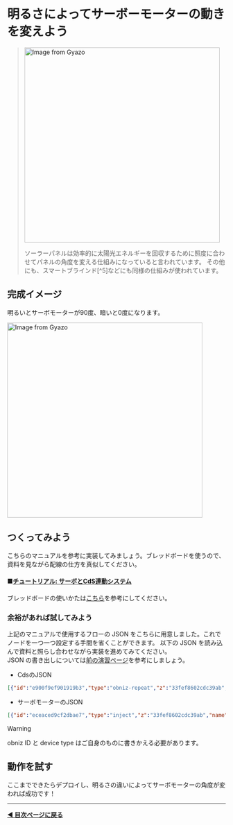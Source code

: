 # 明るさによってサーボーモーターの動きを変えよう

> <a href="https://gyazo.com/fc47d3de9f7c1f81247fefdf3d041de5"><img src="https://i.gyazo.com/fc47d3de9f7c1f81247fefdf3d041de5.png" alt="Image from Gyazo" width="450"/></a>
>    
> ソーラーパネルは効率的に太陽光エネルギーを回収するために照度に合わせてパネルの角度を変える仕組みになっていると言われています。
> その他にも、スマートブラインド[^5]などにも同様の仕組みが使われています。

## 完成イメージ

明るいとサーボモーターが90度、暗いと0度になります。　

<a href="https://gyazo.com/644d6b8e52829099c1bd30a7a21e1db1"><img src="https://i.gyazo.com/644d6b8e52829099c1bd30a7a21e1db1.gif" alt="Image from Gyazo" width="450"/></a>

## つくってみよう
こちらのマニュアルを参考に実装してみましょう。ブレッドボードを使うので、資料を見ながら配線の仕方を真似してください。  
  
#### ■[チュートリアル: サーボとCdS連動システム](https://zenn.dev/protoout/books/07_node-red-obniz/viewer/tutorial-servo-cds)  

ブレッドボードの使いかたは[こちら](https://dotstud.io/docs/breadboard/)を参考にしてください。  

### 余裕があれば試してみよう  
上記のマニュアルで使用するフローの JSON をこちらに用意しました。これでノードを一つ一つ設定する手間を省くことができます。
以下の JSON を読み込んで資料と照らし合わせながら実装を進めてみてください。    
JSON の書き出しについては[前の演習ページ](../lesson03-obniz-advanced/combine_trafficlight_ultrasound.md)を参考にしましょう。

- CdsのJSON
```JSON
[{"id":"e900f9ef901919b3","type":"obniz-repeat","z":"33fef8602cdc39ab","obniz":"ba70d68aaeef2385","name":"","interval":100,"code":"const voltage = await obniz.ad1.getWait(); //ピン1からアナログ（光の強さ）をデジタル信号に変換した値を取得\r\n\r\nmsg.payload = voltage;\r\n\r\nreturn msg;","x":930,"y":80,"wires":[["1f1a09fd1795cc78"]]},{"id":"1f1a09fd1795cc78","type":"debug","z":"33fef8602cdc39ab","name":"debug 7","active":true,"tosidebar":true,"console":false,"tostatus":false,"complete":"false","statusVal":"","statusType":"auto","x":1160,"y":80,"wires":[]},{"id":"a44a779093b2a813","type":"comment","z":"33fef8602cdc39ab","name":"Cds","info":"","x":810,"y":40,"wires":[]},{"id":"b336febe1bc5770c","type":"comment","z":"33fef8602cdc39ab","name":"obniz ID と device type をご自身のものに書き換えてください！","info":"","x":990,"y":120,"wires":[]},{"id":"ba70d68aaeef2385","type":"obniz","obnizId":"11111111","deviceType":"obnizboard1y","name":"","accessToken":"","autoConnectOnDeploy":true,"code":"obniz.io0.output(true); //io0番を5vに\r\nobniz.io2.output(false); //io2番をGNDに\r\nobnizParts.servo = obniz.wired(\"ServoMotor\",{ signal:2 }); //サーボモーターをどのくらい回すかの信号を2番に設定"}]
```
  
- サーボモーターのJSON
```JSON
[{"id":"eceaced9cf2dbae7","type":"inject","z":"33fef8602cdc39ab","name":"","props":[{"p":"payload"},{"p":"topic","vt":"str"}],"repeat":"","crontab":"","once":false,"onceDelay":0.1,"topic":"","payload":"","payloadType":"date","x":940,"y":220,"wires":[["75ebdb6040cf49df"]]},{"id":"dce4052f4e01d17c","type":"comment","z":"33fef8602cdc39ab","name":"サーボモーター","info":"","x":840,"y":180,"wires":[]},{"id":"75ebdb6040cf49df","type":"change","z":"33fef8602cdc39ab","name":"","rules":[{"t":"set","p":"payload","pt":"msg","to":"20","tot":"num"}],"action":"","property":"","from":"","to":"","reg":false,"x":1080,"y":280,"wires":[["9f0512b7835f523f"]]},{"id":"9f0512b7835f523f","type":"obniz-function","z":"33fef8602cdc39ab","obniz":"ba70d68aaeef2385","name":"","code":"obnizParts.servo.angle(msg.payload); //msg.payloadの角度にサーボモーターを動かす\r\n\r\nreturn msg //msgを出力","x":1220,"y":340,"wires":[["832e0df02cc239df"]]},{"id":"832e0df02cc239df","type":"debug","z":"33fef8602cdc39ab","name":"debug 8","active":true,"tosidebar":true,"console":false,"tostatus":false,"complete":"false","statusVal":"","statusType":"auto","x":1360,"y":380,"wires":[]},{"id":"b6cb1ebdf22a2df6","type":"comment","z":"33fef8602cdc39ab","name":"obniz ID と device type をご自身のものに書き換えてください！","info":"","x":990,"y":420,"wires":[]},{"id":"ba70d68aaeef2385","type":"obniz","obnizId":"11111111","deviceType":"obnizboard1y","name":"","accessToken":"","autoConnectOnDeploy":true,"code":"obniz.io0.output(true); //io0番を5vに\r\nobniz.io2.output(false); //io2番をGNDに\r\nobnizParts.servo = obniz.wired(\"ServoMotor\",{ signal:2 }); //サーボモーターをどのくらい回すかの信号を2番に設定"}]
```

> [!WARNING]
> obniz ID と device type はご自身のものに書きかえる必要があります。
  
## 動作を試す
ここまでできたらデプロイし、明るさの違いによってサーボモーターの角度が変われば成功です！

---

**[◀ 目次ページに戻る](../readme.md)**
